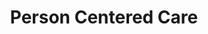 --- 
layout: module
title: Person Centered Care
permalink: "/modules/person-centered-care/"
background: personcenteredcare.jpeg

objectives:
  - objective: Learners will analyze the components of primary health care, and beliefs / values of community health nurses.
    application: Works collaboratively with clients/caregivers and interdisciplinary team to holistically assess / plan / monitor a wide variety of health challenges in the home/community setting under a “Home is Best” philosophy

  - objective: Learners will analyze the use of self-management strategies for change and support with clients
    application: Ask questions from a motivational interviewing perspective
    
  - objective: Learners will apply reflective practive to foster nurse/client relationships
    application: Examines own values/beliefs related to quality of life and client autonomy in home/community settings

  - objective: Analyze the use of co-created care plans for nurses and clients
    application: Develops mutually agreed upon care plans with associated interventions that are clients specific and individualized.

cases:
  - name: May
    image: MargaretPortrait2.jpeg
    url: may
  - name: Franny
    image: FrannyPortrait.jpeg
    url: franny
  - name: Luigi
    image: LuigiPortrait.jpeg
    url: luigi
  - name: Agit
    image: AjitPortrait.jpeg
    url: agit

more:
  - title: Holistic Care
    image: pcc/HolisticCare2.jpg
    url: holistic
  - title: Care of Older Adults
    image: pcc/CareoftheOlderAdult.jpg
    url: older-adult
  - title: Chronic Conditions
    image: pcc/ManagingChronicConditions.jpg
    url: chronic
  - title: Med Management
    image: pcc/CarePlanning.jpg
    url: med-management
  - title: Deliverables
    image: pcc/Deliverable.jpg
    url: deliverables
---